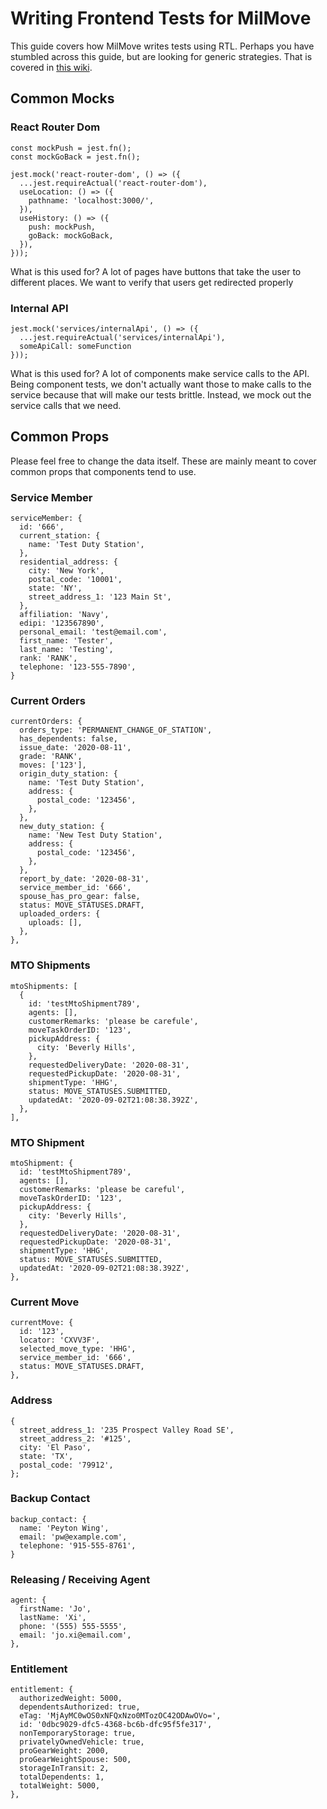 # Writing Frontend Tests for MilMove

This guide covers how MilMove writes tests using RTL. 
Perhaps you have stumbled across this guide, but are looking for generic strategies. That is covered in [this wiki](https://github.com/transcom/mymove/wiki/Writing-Tests-Using-React-Testing-Library-and-Jest).

## Common Mocks

### React Router Dom
```
const mockPush = jest.fn();
const mockGoBack = jest.fn();

jest.mock('react-router-dom', () => ({
  ...jest.requireActual('react-router-dom'),
  useLocation: () => ({
    pathname: 'localhost:3000/',
  }),
  useHistory: () => ({
    push: mockPush,
    goBack: mockGoBack,
  }),
}));
```

What is this used for? 
A lot of pages have buttons that take the user to different places. We want to verify that users get redirected properly

### Internal API
```
jest.mock('services/internalApi', () => ({
  ...jest.requireActual('services/internalApi'),
  someApiCall: someFunction
}));
```

What is this used for? 
A lot of components make service calls to the API. Being component tests, we don't actually want those to make calls to the service because that will make our tests brittle. Instead, we mock out the service calls that we need.

## Common Props 
Please feel free to change the data itself. These are mainly meant to cover common props that components tend to use. 
### Service Member
```
serviceMember: {
  id: '666',
  current_station: {
    name: 'Test Duty Station',
  },
  residential_address: {
    city: 'New York',
    postal_code: '10001',
    state: 'NY',
    street_address_1: '123 Main St',
  },
  affiliation: 'Navy',
  edipi: '123567890',
  personal_email: 'test@email.com',
  first_name: 'Tester',
  last_name: 'Testing',
  rank: 'RANK',
  telephone: '123-555-7890',
}
```
### Current Orders
```
currentOrders: {
  orders_type: 'PERMANENT_CHANGE_OF_STATION',
  has_dependents: false,
  issue_date: '2020-08-11',
  grade: 'RANK',
  moves: ['123'],
  origin_duty_station: {
    name: 'Test Duty Station',
    address: {
      postal_code: '123456',
    },
  },
  new_duty_station: {
    name: 'New Test Duty Station',
    address: {
      postal_code: '123456',
    },
  },
  report_by_date: '2020-08-31',
  service_member_id: '666',
  spouse_has_pro_gear: false,
  status: MOVE_STATUSES.DRAFT,
  uploaded_orders: {
    uploads: [],
  },
},
```
### MTO Shipments 
```
mtoShipments: [
  {
    id: 'testMtoShipment789',
    agents: [],
    customerRemarks: 'please be carefule',
    moveTaskOrderID: '123',
    pickupAddress: {
      city: 'Beverly Hills',
    },
    requestedDeliveryDate: '2020-08-31',
    requestedPickupDate: '2020-08-31',
    shipmentType: 'HHG',
    status: MOVE_STATUSES.SUBMITTED,
    updatedAt: '2020-09-02T21:08:38.392Z',
  },
],
```
### MTO Shipment
```
mtoShipment: {
  id: 'testMtoShipment789',
  agents: [],
  customerRemarks: 'please be careful',
  moveTaskOrderID: '123',
  pickupAddress: {
    city: 'Beverly Hills',
  },
  requestedDeliveryDate: '2020-08-31',
  requestedPickupDate: '2020-08-31',
  shipmentType: 'HHG',
  status: MOVE_STATUSES.SUBMITTED,
  updatedAt: '2020-09-02T21:08:38.392Z',
},
```
### Current Move
```
currentMove: {
  id: '123',
  locator: 'CXVV3F',
  selected_move_type: 'HHG',
  service_member_id: '666',
  status: MOVE_STATUSES.DRAFT,
},
```
### Address
```
{
  street_address_1: '235 Prospect Valley Road SE',
  street_address_2: '#125',
  city: 'El Paso',
  state: 'TX',
  postal_code: '79912',
};
```
### Backup Contact
```
backup_contact: {
  name: 'Peyton Wing',
  email: 'pw@example.com',
  telephone: '915-555-8761',
}
```
### Releasing / Receiving Agent
```
agent: {
  firstName: 'Jo',
  lastName: 'Xi',
  phone: '(555) 555-5555',
  email: 'jo.xi@email.com',
},
```
### Entitlement
```
entitlement: {
  authorizedWeight: 5000,
  dependentsAuthorized: true,
  eTag: 'MjAyMC0wOS0xNFQxNzo0MTozOC42ODAwOVo=',
  id: '0dbc9029-dfc5-4368-bc6b-dfc95f5fe317',
  nonTemporaryStorage: true,
  privatelyOwnedVehicle: true,
  proGearWeight: 2000,
  proGearWeightSpouse: 500,
  storageInTransit: 2,
  totalDependents: 1,
  totalWeight: 5000,
},
```